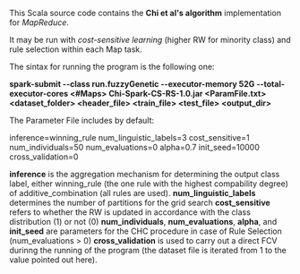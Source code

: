 This Scala source code contains the **Chi et al's algorithm** implementation for *MapReduce*. 

It may be run with *cost-sensitive learning* (higher RW for minority class) and rule selection within each Map task. 

The sintax for running the program is the following one:

**spark-submit --class run.fuzzyGenetic --executor-memory 52G --total-executor-cores <#Maps> Chi-Spark-CS-RS-1.0.jar <ParamFile.txt> <dataset_folder> <header_file> <train_file> <test_file> <output_dir>**

The Parameter File includes by default:

inference=winning_rule
num_linguistic_labels=3
cost_sensitive=1
num_individuals=50
num_evaluations=0
alpha=0.7
init_seed=10000
cross_validation=0

**inference** is the aggregation mechanism for determining the output class label, either winning_rule (the one rule with the highest compability degree) of additive_combination (all rules are used).
**num_linguistic_labels** determines the number of partitions for the grid search
**cost_sensitive** refers to whether the RW is updated in accordance with the class distribution (1) or not (0)
**num_individuals**, **num_evaluations**, **alpha**, and **init_seed** are parameters for the CHC procedure in case of Rule Selection (num_evaluations > 0)
**cross_validation** is used to carry out a direct FCV durinng the running of the program (the dataset file is iterated from 1 to the value pointed out here).
